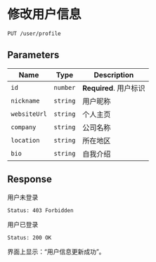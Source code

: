 # 修改用户信息

```text
PUT /user/profile
```

## Parameters

| Name         | Type     | Description            |
| ------------ | -------- | ---------------------- |
| `id`         | `number` | **Required**. 用户标识 |
| `nickname`   | `string` | 用户昵称               |
| `websiteUrl` | `string` | 个人主页               |
| `company`    | `string` | 公司名称               |
| `location`   | `string` | 所在地区               |
| `bio`        | `string` | 自我介绍               |

## Response

用户未登录

```text
Status: 403 Forbidden
```

用户已登录

```text
Status: 200 OK
```

界面上显示：“用户信息更新成功”。
